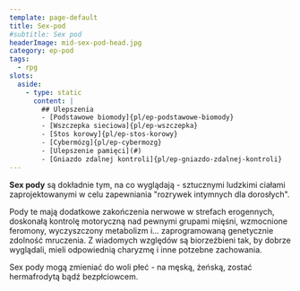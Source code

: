 ```yaml
---
template: page-default
title: Sex-pod
#subtitle: Sex pod
headerImage: mid-sex-pod-head.jpg
category: ep-pod
tags:
  - rpg
slots:
  aside:
    - type: static
      content: |
        ## Ulepszenia
        - [Podstawowe biomody]{pl/ep-podstawowe-biomody}
        - [Wszczepka sieciowa]{pl/ep-wszczepka}
        - [Stos korowy]{pl/ep-stos-korowy}
        - [Cybermózg]{pl/ep-cybermozg}
        - [Ulepszenie pamięci](#)
        - [Gniazdo zdalnej kontroli]{pl/ep-gniazdo-zdalnej-kontroli}
---
```

**Sex pody** są dokładnie tym, na co wyglądają - sztucznymi ludzkimi ciałami zaprojektowanymi w celu zapewniania "rozrywek intymnych dla dorosłych". 

Pody te mają dodatkowe zakończenia nerwowe w strefach erogennych, doskonałą kontrolę motoryczną nad pewnymi grupami mięśni, wzmocnione feromony, wyczyszczony metabolizm i... zaprogramowaną genetycznie zdolność mruczenia. Z wiadomych względów są biorzeźbieni tak, by dobrze wyglądali, mieli odpowiednią charyzmę i inne potzebne zachowania. 

Sex pody mogą zmieniać do woli płeć - na męską, żeńską, zostać hermafrodytą bądź bezpłciowcem.
